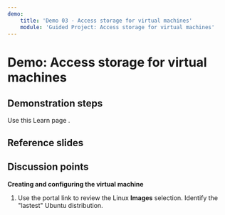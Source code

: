 ```yaml
---
demo:
    title: 'Demo 03 - Access storage for virtual machines'
    module: 'Guided Project: Access storage for virtual machines'
---
```


# Demo: Access storage for virtual machines

## Demonstration steps

Use this Learn page []().

## Reference slides

    


## Discussion points

**Creating and configuring the virtual machine**

1. Use the portal link to review the Linux **Images** selection.  Identify the "lastest" Ubuntu distribution.
